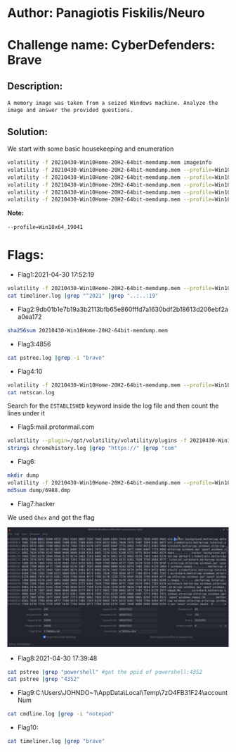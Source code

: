 # Author: Panagiotis Fiskilis/Neuro

# Challenge name: CyberDefenders: Brave

## Description: ##

```
A memory image was taken from a seized Windows machine. Analyze the image and answer the provided questions.
```

## Solution: ##

We start with some basic housekeeping and enumeration 

```bash
volatility -f 20210430-Win10Home-20H2-64bit-memdump.mem imageinfo
volatility -f 20210430-Win10Home-20H2-64bit-memdump.mem --profile=Win10x64_19041 pslist |tee pslist.log
volatility -f 20210430-Win10Home-20H2-64bit-memdump.mem --profile=Win10x64_19041 pstree |tee pstree.log
volatility -f 20210430-Win10Home-20H2-64bit-memdump.mem --profile=Win10x64_19041 cmdline |tee cmdline.log
volatility -f 20210430-Win10Home-20H2-64bit-memdump.mem --profile=Win10x64_19041 cmdscan |tee cmdscan.log
volatility -f 20210430-Win10Home-20H2-64bit-memdump.mem --profile=Win10x64_19041 consoles |tee consoles.log
```

**Note:**

```--profile=Win10x64_19041```

# Flags:

- Flag1:2021-04-30 17:52:19

```bash
volatility -f 20210430-Win10Home-20H2-64bit-memdump.mem --profile=Win10x64_19041 timeliner |tee timeliner.log
cat timeliner.log |grep "^2021" |grep "..:..:19"
```

- Flag2:9db01b1e7b19a3b2113bfb65e860fffd7a1630bdf2b18613d206ebf2aa0ea172

```bash
sha256sum 20210430-Win10Home-20H2-64bit-memdump.mem
```

- Flag3:4856

```bash
cat pstree.log |grep -i "brave"
```

- Flag4:10

```bash
volatility -f 20210430-Win10Home-20H2-64bit-memdump.mem --profile=Win10x64_19041 netscan |tee netscan.log
cat netscan.log 
```

Search for the <code>ESTABLISHED</code> keyword inside the log file and then count the lines under it

- Flag5:mail.protonmail.com

```bash
volatility --plugin=/opt/volatility/volatility/plugins -f 20210430-Win10Home-20H2-64bit-memdump.mem --profile=Win10x64_19041 chromehistory |tee chromehistory.log
strings chromehistory.log |grep "https://" |grep "com"
```

- Flag6:

```bash
mkdir dump
volatility -f 20210430-Win10Home-20H2-64bit-memdump.mem --profile=Win10x64_19041 memdump -p 6988 -D dump
md5sum dump/6988.dmp
```

- Flag7:hacker

We used <code>Ghex</code> and got the flag

![flag7](./Images/flag7.png)

- Flag8:2021-04-30 17:39:48

```bash
cat pstree |grep "powershell" #get the ppid of powershell:4352
cat pstree |grep "4352"
```

- Flag9:C:\Users\JOHNDO~1\AppData\Local\Temp\7zO4FB31F24\accountNum

```bash
cat cmdline.log |grep -i "notepad"
```

- Flag10:

```bash
cat timeliner.log |grep "brave"

```
